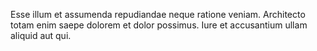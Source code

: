 Esse illum et assumenda repudiandae neque ratione veniam.
Architecto totam enim saepe dolorem et dolor possimus.
Iure et accusantium ullam aliquid aut qui.